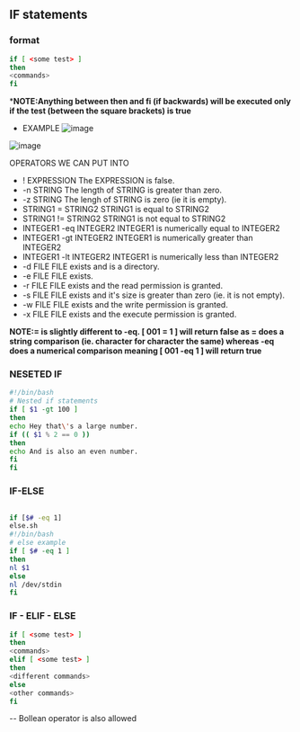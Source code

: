 ## IF statements

### format
```bash
if [ <some test> ]
then
<commands>
fi
```
***NOTE:Anything between then and fi (if backwards) will be executed only if the test (between the square brackets) is true**


- EXAMPLE
  ![image](https://github.com/user-attachments/assets/9ffdc75c-099a-487f-ba85-d745fdc76920)

![image](https://github.com/user-attachments/assets/ff2bc94c-d8ad-4ddc-a0d1-fee24de0788a)

OPERATORS WE CAN PUT INTO 
  
- ! EXPRESSION	       The EXPRESSION is false.
- -n STRING      	The length of STRING is greater than zero.
-  -z STRING	    The lengh of STRING is zero (ie it is empty).
- STRING1 = STRING2	      STRING1 is equal to STRING2
- STRING1 != STRING2	       STRING1 is not equal to STRING2
- INTEGER1 -eq INTEGER2	    INTEGER1 is numerically equal to INTEGER2
- INTEGER1 -gt INTEGER2	    INTEGER1 is numerically greater than INTEGER2
- INTEGER1 -lt INTEGER2	    INTEGER1 is numerically less than INTEGER2
- -d FILE	FILE exists and is a directory.
- -e FILE	FILE exists.
- -r FILE	FILE exists and the read permission is granted.
- -s FILE	FILE exists and it's size is greater than zero (ie. it is not empty).
- -w FILE	FILE exists and the write permission is granted.
- -x FILE	FILE exists and the execute permission is granted.

 **NOTE:= is slightly different to -eq. [ 001 = 1 ] will return false as = does a string comparison (ie. character for character the same) whereas -eq does a numerical comparison meaning [ 001 -eq 1 ] will return true**

### NESETED IF
```bash
#!/bin/bash
# Nested if statements
if [ $1 -gt 100 ]
then
echo Hey that\'s a large number.
if (( $1 % 2 == 0 ))
then
echo And is also an even number.
fi
fi
```
### IF-ELSE 
```bash

if [$# -eq 1]
else.sh
#!/bin/bash
# else example
if [ $# -eq 1 ]
then
nl $1
else
nl /dev/stdin
fi
```
### IF - ELIF - ELSE
```bash
if [ <some test> ]
then
<commands>
elif [ <some test> ]
then
<different commands>
else
<other commands>
fi
```
-- Bollean operator is also allowed 

